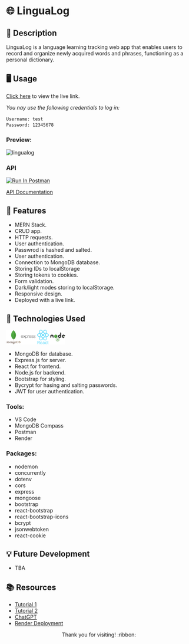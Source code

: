 # :globe_with_meridians: LinguaLog

## :pencil: Description

LinguaLog is a language learning tracking web app that enables users to record and organize newly acquired words and phrases, functioning as a personal dictionary.

## :desktop_computer: Usage

[Click here](https://lingualog-fe.onrender.com/) to view the live link.

*You nay use the following credentials to log in:*
```
Username: test
Password: 12345678
```

### Preview:

<img width="800" alt="lingualog" src="https://hbarry89.github.io/assets/files/work/lingualog.png">

### API

[<img src="https://run.pstmn.io/button.svg" alt="Run In Postman" style="width: 128px; height: 32px;">](https://god.gw.postman.com/run-collection/30609284-09654e02-8ae1-4fbf-a5e1-72fe2f6b7b7e)

[API Documentation](30609284-09654e02-8ae1-4fbf-a5e1-72fe2f6b7b7e)

## :confetti_ball: Features
- MERN Stack.
- CRUD app.
- HTTP requests.
- User authentication.
- Passwrod is hashed and salted.
- User authentication.
- Connection to MongoDB database.
- Storing IDs to localStorage
- Storing tokens to cookies.
- Form validation.
- Dark/light modes storing to localStorage.
- Responsive design.
- Deployed with a live link.

## :wrench: Technologies Used

<img src="https://raw.githubusercontent.com/devicons/devicon/master/icons/mongodb/mongodb-original-wordmark.svg" alt="mongodb" width="40" height="40" title="MongoDB" target="_blank"/><img src="https://raw.githubusercontent.com/devicons/devicon/master/icons/express/express-original-wordmark.svg" alt="express" width="40" height="40" title="Express.js"/><img src="https://raw.githubusercontent.com/devicons/devicon/master/icons/react/react-original-wordmark.svg" alt="react" width="40" height="40" title="React" target="_blank"/><img src="https://raw.githubusercontent.com/devicons/devicon/master/icons/nodejs/nodejs-original-wordmark.svg" alt="nodejs" width="40" height="40" title="Node.js" target="_blank"/>

- MongoDB for database.
- Express.js for server.
- React for frontend.
- Node.js for backend.
- Bootstrap for styling.
- Bycrypt for hasing and salting passwords.
- JWT for user authentication.

### Tools:
- VS Code
- MongoDB Compass
- Postman
- Render

### Packages:
- nodemon
- concurrently
- dotenv
- cors
- express
- mongoose
- bootstrap
- react-bootstrap
- react-bootstrap-icons
- bcrypt
- jsonwebtoken
- react-cookie

## :bulb: Future Development
- TBA

## :books: Resources

- [Tutorial 1](https://www.youtube.com/watch?v=Akt98GIXArg)
- [Tutorial 2](https://www.youtube.com/watch?v=qu7SK7ZoKCE)
- [ChatGPT](https://openai.com/blog/chatgpt)
- [Render Deployment](https://www.youtube.com/watch?v=v-gNinaxZkA&ab_channel=Andy%27sTechTutorials)

<p align="center">Thank you for visiting! :ribbon:</p>